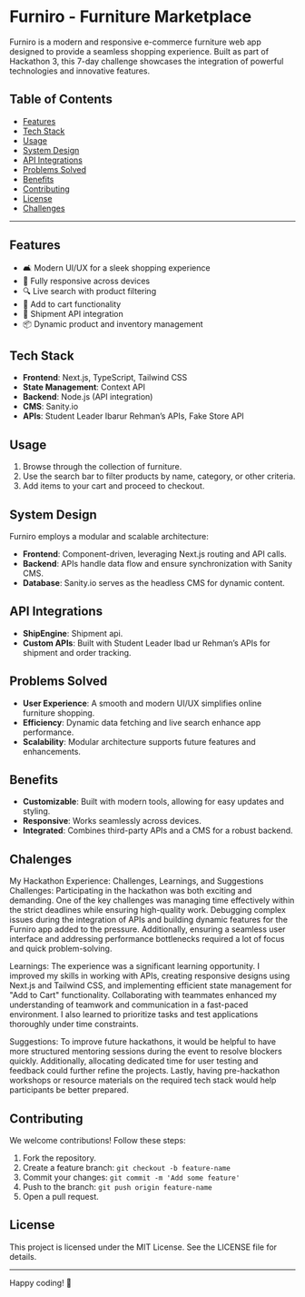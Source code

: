 # Furniro - Furniture Marketplace

Furniro is a modern and responsive e-commerce furniture web app designed to provide a seamless shopping experience. Built as part of Hackathon 3, this 7-day challenge showcases the integration of powerful technologies and innovative features.

## Table of Contents
- [Features](#features)
- [Tech Stack](#tech-stack)
- [Usage](#usage)
- [System Design](#system-design)
- [API Integrations](#api-integrations)
- [Problems Solved](#problems-solved)
- [Benefits](#benefits)
- [Contributing](#contributing)
- [License](#license)
- [Challenges](#chalenges)

---

## Features
- 🛋️ Modern UI/UX for a sleek shopping experience
- 📱 Fully responsive across devices
- 🔍 Live search with product filtering
- 🛒 Add to cart functionality
- 🚚 Shipment API integration
- 📦 Dynamic product and inventory management

## Tech Stack
- **Frontend**: Next.js, TypeScript, Tailwind CSS
- **State Management**: Context API
- **Backend**: Node.js (API integration)
- **CMS**: Sanity.io
- **APIs**: Student Leader Ibarur Rehman’s APIs, Fake Store API

## Usage
1. Browse through the collection of furniture.
2. Use the search bar to filter products by name, category, or other criteria.
3. Add items to your cart and proceed to checkout.

## System Design
Furniro employs a modular and scalable architecture:
- **Frontend**: Component-driven, leveraging Next.js routing and API calls.
- **Backend**: APIs handle data flow and ensure synchronization with Sanity CMS.
- **Database**: Sanity.io serves as the headless CMS for dynamic content.

## API Integrations
- **ShipEngine**: Shipment api.
- **Custom APIs**: Built with Student Leader Ibad ur Rehman’s APIs for shipment and order tracking.


## Problems Solved
- **User Experience**: A smooth and modern UI/UX simplifies online furniture shopping.
- **Efficiency**: Dynamic data fetching and live search enhance app performance.
- **Scalability**: Modular architecture supports future features and enhancements.

## Benefits
- **Customizable**: Built with modern tools, allowing for easy updates and styling.
- **Responsive**: Works seamlessly across devices.
- **Integrated**: Combines third-party APIs and a CMS for a robust backend.

## Chalenges

My Hackathon Experience: Challenges, Learnings, and Suggestions
Challenges:
Participating in the hackathon was both exciting and demanding. One of the key challenges was managing time effectively within the strict deadlines while ensuring high-quality work. Debugging complex issues during the integration of APIs and building dynamic features for the Furniro app added to the pressure. Additionally, ensuring a seamless user interface and addressing performance bottlenecks required a lot of focus and quick problem-solving.

Learnings:
The experience was a significant learning opportunity. I improved my skills in working with APIs, creating responsive designs using Next.js and Tailwind CSS, and implementing efficient state management for "Add to Cart" functionality. Collaborating with teammates enhanced my understanding of teamwork and communication in a fast-paced environment. I also learned to prioritize tasks and test applications thoroughly under time constraints.

Suggestions:
To improve future hackathons, it would be helpful to have more structured mentoring sessions during the event to resolve blockers quickly. Additionally, allocating dedicated time for user testing and feedback could further refine the projects. Lastly, having pre-hackathon workshops or resource materials on the required tech stack would help participants be better prepared.

## Contributing
We welcome contributions! Follow these steps:
1. Fork the repository.
2. Create a feature branch: `git checkout -b feature-name`
3. Commit your changes: `git commit -m 'Add some feature'`
4. Push to the branch: `git push origin feature-name`
5. Open a pull request.

## License
This project is licensed under the MIT License. See the LICENSE file for details.

---

Happy coding! 🌟

